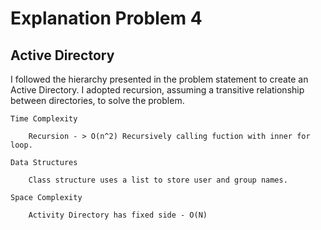 # Explanation Problem 4

## Active Directory


I followed the hierarchy presented in the problem statement to create an Active Directory. I adopted
recursion, assuming a transitive relationship between directories, to solve the problem.

    Time Complexity

        Recursion - > O(n^2) Recursively calling fuction with inner for loop.

    Data Structures

        Class structure uses a list to store user and group names.
    
    Space Complexity

        Activity Directory has fixed side - O(N)